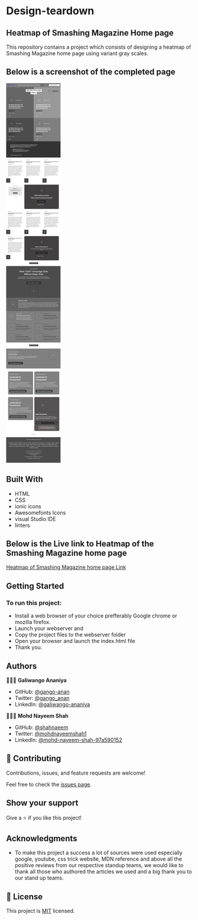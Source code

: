 # Design-teardown 
## Heatmap of Smashing Magazine Home page

This repository contains a project which consists of designing a heatmap of Smashing Magazine home page using variant gray scales.

## Below is a screenshot of the completed page

![screenshot](./images/screenshot.png)


## Built With

- HTML
- CSS
- ionic icons
- Awesomefonts Icons
- visual Studio IDE 
- linters

## Below is the Live link to Heatmap of the Smashing Magazine home page

[Heatmap of Smashing Magazine home page Link](https://gango-anan.github.io/design-teardown/.)

## Getting Started

### To run this project:
- Install a web browser of your choice prefferably Google chrome or mozilla firefox.
- Launch your webserver and
- Copy the project files to the webserver folder
- Open your browser and launch the index.html file
- Thank you.

## Authors
👨🏻‍💻 **Galiwango Ananiya**
- GitHub: [@gango-anan](https://github.com/gango-anan)
- Twitter: [@gango_anan](https://twitter.com/gango_anan)
- LinkedIn: [@galiwango-ananiya](https://www.linkedin.com/public-profile/settings?trk=d_flagship3_profile_self_view_public_profile)


👨🏻‍💻 **Mohd Nayeem Shah**
- GitHub: [@shahnaeem](https://github.com/shahnaeem)
- Twitter: [@mohdnayeemshah1](https://twitter.com/MOHDNAYEEMSHAH1)
- LinkedIn: [@mohd-nayeem-shah-97a590152](https://linkedin.com/in/mohd-nayeem-shah-97a590152)

## 🤝 Contributing

Contributions, issues, and feature requests are welcome!

Feel free to check the [issues page](https://gango-anan.github.io/design-teardown/issues).


## Show your support

Give a ⭐️ if you like this project!

## Acknowledgments

- To make this project a success a lot of sources were used especially google, youtube, css trick website, MDN reference and above all the positive reviews from our respective standup teams, we would like to thank all those who authored the articles we used and a big thank you to our stand up teams.

## 📝 License

This project is [MIT](https://gango-anan.github.io/design-teardown/LICENSE) licensed.
